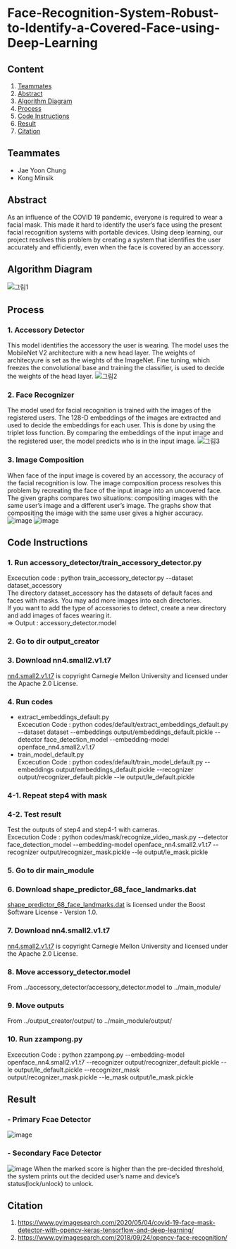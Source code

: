 # Face-Recognition-System-Robust-to-Identify-a-Covered-Face-using-Deep-Learning
## Content 
1. [Teammates](#teammates)
2. [Abstract](#abstract)
3. [Algorithm Diagram](#algorithm-diagram)
4. [Process](#process)
5. [Code Instructions](#code-instructions)
6. [Result](#result)
7. [Citation](#citation)
## Teammates
- Jae Yoon Chung
- Kong Minsik
## Abstract
As an influence of the COVID 19 pandemic, everyone is required to wear a facial mask. This made it hard to identify the user’s face using the present facial recognition systems with portable devices. Using deep learning, our project resolves this problem by creating a system that identifies the user accurately and efficiently, even when the face is covered by an accessory.
## Algorithm Diagram
![그림1](https://user-images.githubusercontent.com/90415099/147800943-46cd4f1e-f71e-4ce0-9a83-a62ea35dea7f.png)
## Process
### 1. Accessory Detector
This model identifies the accessory the user is wearing. The model uses the MobileNet V2 architecture with a new head layer. The weights of architecyure is set as the wieghts of the ImageNet. Fine tuning, which freezes the convolutional base and training the classifier, is used to decide the weights of the head layer. 
![그림2](https://user-images.githubusercontent.com/90415099/147801268-ea5968d2-75d4-419a-9ac4-b3ad9731214f.png)
### 2. Face Recognizer 
The model used for facial recognition is trained with the images of the registered users. The 128-D embeddings of the images are extracted and used to decide the embeddings for each user. This is done by using the triplet loss function. By comparing the embeddings of the input image and the registered user, the model predicts who is in the input image.
![그림3](https://user-images.githubusercontent.com/90415099/147801667-e689abcc-f5a4-4cfb-91bb-0e22ffbc7960.png)
### 3. Image Composition
When face of the input image is covered by an accessory, the accuracy of the facial recognition is low. The image composition process resolves this problem by recreating the face of the input image into an uncovered face. The given graphs compares two situations: compositing images with the same user’s image and a different user’s image. The graphs show that compositing the image with the same user gives a higher accuracy.
![image](https://user-images.githubusercontent.com/90415099/147802038-62c9a6b8-3dac-4618-8a05-8feae03ce515.png)
![image](https://user-images.githubusercontent.com/90415099/147802052-d8fa1675-2219-4ee8-86a9-0b48fa783b8c.png)

## Code Instructions
### 1. Run accessory_detector/train_accessory_detector.py
Excecution code : python train_accessory_detector.py --dataset dataset_accessory<br />
The directory dataset_accessory has the datasets of default faces and faces with masks. You may add more images into each directories.<br />
If you want to add the type of accessories to detect, create a new directory and add images of faces wearing it.<br />
=> Output : accessory_detector.model
### 2. Go to dir output_creator
### 3. Download nn4.small2.v1.t7
[nn4.small2.v1.t7](http://cmusatyalab.github.io/openface/) is copyright Carnegie Mellon University and licensed under the Apache 2.0 License.
### 4. Run codes
- extract_embeddings_default.py<br />
Excecution Code : python codes/default/extract_embeddings_default.py --dataset dataset --embeddings output/embeddings_default.pickle --detector face_detection_model --embedding-model openface_nn4.small2.v1.t7
- train_model_default.py<br />
Excecution Code : python codes/default/train_model_default.py --embeddings output/embeddings_default.pickle --recognizer output/recognizer_default.pickle --le output/le_default.pickle
### 4-1. Repeat step4 with mask
### 4-2. Test result
Test the outputs of step4 and step4-1 with cameras.<br />
Excecution Code : python codes/mask/recognize_video_mask.py --detector face_detection_model --embedding-model openface_nn4.small2.v1.t7 --recognizer output/recognizer_mask.pickle --le output/le_mask.pickle
### 5. Go to dir main_module
### 6. Download shape_predictor_68_face_landmarks.dat
[shape_predictor_68_face_landmarks.dat](https://sourceforge.net/projects/dclib/files/dlib/v18.10/ ) is licensed under the Boost Software License - Version 1.0.
### 7. Download nn4.small2.v1.t7
[nn4.small2.v1.t7](http://cmusatyalab.github.io/openface/) is copyright Carnegie Mellon University and licensed under the Apache 2.0 License.
### 8. Move accessory_detector.model 
From ../accessory_detector/accessory_detector.model to ../main_module/
### 9. Move outputs
From ../output_creator/output/ to ../main_module/output/
### 10. Run zzampong.py
Excecution Code : python zzampong.py --embedding-model openface_nn4.small2.v1.t7 --recognizer output/recognizer_default.pickle --le output/le_default.pickle --recognizer_mask output/recognizer_mask.pickle --le_mask output/le_mask.pickle

## Result
### - Primary Fcae Detector
![image](https://user-images.githubusercontent.com/90415099/147802102-633ba4e2-ba3b-42e9-9c5b-a54c8bc76150.png)

### - Secondary Face Detector 
![image](https://user-images.githubusercontent.com/90415099/147802087-f39ebebd-3e12-4eca-8f07-3d52540630dd.png)
When the marked score is higher than the pre-decided threshold, the system prints out the decided user’s name and device’s status(lock/unlock) to unlock.

## Citation
1. https://www.pyimagesearch.com/2020/05/04/covid-19-face-mask-detector-with-opencv-keras-tensorflow-and-deep-learning/
2. https://www.pyimagesearch.com/2018/09/24/opencv-face-recognition/
